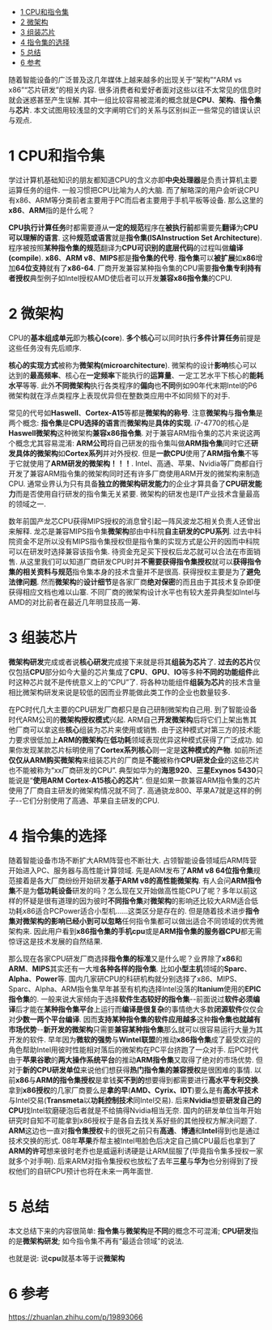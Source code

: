 
<!-- @import "[TOC]" {cmd="toc" depthFrom=1 depthTo=6 orderedList=false} -->

<!-- code_chunk_output -->

- [1 CPU和指令集](#1-cpu和指令集)
- [2 微架构](#2-微架构)
- [3 组装芯片](#3-组装芯片)
- [4 指令集的选择](#4-指令集的选择)
- [5 总结](#5-总结)
- [6 参考](#6-参考)

<!-- /code_chunk_output -->

随着智能设备的广泛普及这几年媒体上越来越多的出现关于“架构”“ARM vs x86”“芯片研发”的相关内容. 很多消费者和爱好者面对这些以往不太常见的信息时就会迷惑甚至产生误解. 其中一组比较容易被混淆的概念就是**CPU**、**架构**、**指令集**与**芯片**. 本文试图用较浅显的文字阐明它们的关系与区别纠正一些常见的错误认识与观点. 

# 1 CPU和指令集

学过计算机基础知识的朋友都知道CPU的含义亦即**中央处理器**是负责计算机主要运算任务的组件. 一般习惯把CPU比喻为人的大脑. 而了解略深的用户会听说CPU有x86、ARM等分类前者主要用于PC而后者主要用于手机平板等设备. 那么这里的**x86**、**ARM**指的是什么呢？

**CPU执行计算任务**时都需要遵从**一定的规范**程序在**被执行前**都需要先**翻译**为**CPU可以理解的语言**. 这种**规范或语言**就是**指令集(ISAInstruction Set Architecture**). 程序被按照**某种指令集的规范**翻译为**CPU可识别的底层代码**的过程叫做**编译(compile**). **x86**、**ARM v8**、**MIPS**都是**指令集的代号**. **指令集**可以**被扩展**如**x86**增加**64位支持**就有了**x86\-64**. 厂商开发兼容某种指令集的CPU需要**指令集专利持有者授权**典型例子如Intel授权AMD使后者可以开发**兼容x86指令集**的CPU. 

# 2 微架构

CPU的**基本组成单元**即为**核心(core**). **多个核心**可以同时执行**多件计算任务**前提是这些任务没有先后顺序. 

**核心的实现方式**被称为**微架构(microarchitecture**). 微架构的设计**影响**核心可以达到的**最高频率**、核心在**一定频率**下能执行的**运算量**、一定工艺水平下核心的**能耗水平**等等. 此外**不同微架构**执行各类程序的**偏向**也**不同**例如90年代末期Intel的P6微架构就在浮点类程序上表现优异但在整数类应用中不如同频下的对手. 

常见的代号如**Haswell**、**Cortex\-A15**等都是**微架构的称号**. 注意**微架构**与**指令集**是两个概念: **指令集**是**CPU选择的语言**而**微架构**是**具体的实现**. i7\-4770的核心是**Haswell微架构**这种微架构**兼容x86指令集**. 对于兼容ARM指令集的芯片来说这两个概念尤其容易混淆: **ARM公司**将自己研发的指令集叫做**ARM指令集**同时它还**研发具体的微架构**如**Cortex系列**并对外授权. 但是**一款CPU**使用了**ARM指令集**不等于它就使用了**ARM研发的微架构！！！**. Intel、高通、苹果、Nvidia等厂商都自行开发了兼容ARM指令集的微架构同时还有许多厂商使用ARM开发的微架构来制造CPU. 通常业界认为只有具备**独立的微架构研发能力**的企业才算具备了**CPU研发能力**而是否使用自行研发的指令集无关紧要. 微架构的研发也是IT产业技术含量最高的领域之一. 

数年前国产龙芯CPU获得MIPS授权的消息曾引起一阵风波龙芯相关负责人还曾出来解释. 龙芯是兼容MIPS指令集**微架构**部由中科院**自主研发的CPU系列**. 过去中科院资金不足所以没有MIPS指令集授权但是指令集的实现方式是公开的因而中科院可以在研发时选择兼容该指令集. 待资金充足买下授权后龙芯就可以合法在市面销售. 从这里我们可以知道厂商研发CPU时并**不需要获得指令集授权**就可以**获得指令集的相关资料与规范**指令集本身的技术含量并不是很高. 获得授权主要是为了**避免法律问题**. 然而**微架构**的**设计细节**是各家厂商**绝对保密**的而且由于其技术复杂即便获得相应文档也难以山寨. 不同厂商的微架构设计水平也有较大差异典型如Intel与AMD的对比前者在最近几年明显技高一筹. 

# 3 组装芯片

**微架构研发**完成或者说**核心研发**完成接下来就是将其**组装为芯片**了. **过去的芯片**仅仅包括**CPU**部分如今大量的芯片集成了**CPU**、**GPU**、**IO**等多种**不同的功能组件**此时这种芯片就不是传统意义上的“CPU”了. 将各种功能组件**组装为芯片**的技术含量相比微架构研发来说是较低的因而业界能做此类工作的企业也数量较多. 

在PC时代几大主要的CPU研发厂商都只是自己研制微架构自己用. 到了智能设备时代ARM公司的**微架构授权模式**兴起. ARM自己**开发微架构**后将它们上架出售其他厂商可以拿这些**核心**组装为芯片来使用或销售. 由于这种模式对第三方的技术能力要求很低加上**ARM的微架构**在**低功耗**领域表现优异这种模式获得了广泛成功. 如果你发现某款芯片标明使用了**Cortex系列核心**则一定是**这种模式的产物**. 如前所述**仅仅从ARM购买微架构**来组装芯片的厂商是**不能**被称作**CPU研发企业**的这些芯片也不能被称为“xx厂商研发的CPU”. 典型如华为的**海思920**、**三星Exynos 5430**只能说是“**使用ARM Cortex\-A15核心的芯片**”. 但是如果一款兼容ARM指令集的芯片使用了厂商自主研发的微架构情况就不同了. 高通骁龙800、苹果A7就是这样的例子--它们分别使用了高通、苹果自主研发的CPU. 

# 4 指令集的选择

随着智能设备市场不断扩大ARM阵营也不断壮大. 占领智能设备领域后ARM阵营开始进入PC、服务器与高性能计算领域. 先是ARM发布了**ARM v8 64位指令集**规范接着是各大厂商纷纷开始研发**基于ARM v8的高性能微架构**. 有人会问**ARM指令集**不是为**低功耗设备**研发的吗？怎么现在又开始做高性能CPU了呢？多年以前这样的怀疑是很有道理的因为彼时**不同指令集**对**微架构**的影响还比较大ARM适合低功耗x86适合PCPower适合小型机……这类区分是存在的. 但是随着技术进步**指令集对微架构的影响已经小到可以忽略**任何指令集都可以做出适合不同领域的优秀微架构来. 因此用户看到**x86指令集的手机cpu**或是**ARM指令集的服务器CPU**都无需惊讶这是技术发展的自然结果. 

那么现在各家CPU研发厂商选择**指令集的标准**又是什么呢？业界除了**x86**和**ARM**、**MIPS**其实还有一大堆**各种各样的指令集**. 比如**小型主机**领域的**Sparc**、**Alpha**、**Power**等. 国内几家研CPU的科研机构就分别选择了x86、MIPS、Sparc、Alpha、ARM指令集早年甚至有机构选择Intel没落的**Itanium**使用的**EPIC指令集**的. 一般来说大家倾向于选择**软件生态较好的指令集**--前面说过**软件必须编译**后才能在**某种指令集平台**上运行而**编译是很复杂**的事情绝大多数**闭源软件**仅仅会对**少数一两个平台编译**. 因而**支持某种指令集的软件应用越多**这种**指令集也就越有市场优势**--**新开发的微架构**只需要**兼容某种指令集**那么就可以很容易运行大量为其开发的软件. 早年因为**微软的强势**与**Wintel联盟**的推动**x86指令集**成了最受欢迎的角色帮助Intel用彼时性能相对落后的微架构在PC平台挤跑了一众对手. 后PC时代由于**苹果谷歌**的**两大操作系统平台**的推动**ARM指令集**又取得了绝对的市场优势. 但对于**新的CPU研发单位**来说他们想获得**热门指令集的兼容授权**是很困难的事情. 以前**x86**与**ARM的指令集授权**是拿钱**买不到的**想要得到都需要进行**高水平专利交换**. 拿到**x86授权**的几家厂商要么是**拿的早**(**AMD、Cyrix、IDT**)要么是有**高水平技术**与Intel交易(**Transmeta**以**功耗控制技术**同Intel交易). 后来**Nvidia**想要**研发自己的CPU**找Intel软磨硬泡后者就是不给搞得Nvidia相当无奈. 国内的研发单位当年开始研究时自知不可能拿到x86授权于是各自去找关系好些的其他授权方解决问题了. **ARM**这边也一直对**指令集授权**卡的很死之前只有**高通**、**博通**和**Intel**得到也是通过技术交换的形式. 08年**苹果**乔帮主被Intel甩脸色后决定自己搞CPU最后也拿到了**ARM的许可**想来彼时老乔也是威逼利诱硬是让ARM屈服了(毕竟指令集多授权一家就多个对手啊). 后来ARM对指令集授权也放松了去年**三星**与**华为**也分别得到了授权他们的自研CPU预计也将在未来一两年面世. 

# 5 总结

本文总结下来的内容很简单: **指令集**与**微架构**是**不同**的概念不可混淆; **CPU研发**指的是**微架构研发**; 如今指令集不再有“最适合领域”的说法. 

也就是说: 说**cpu**就基本等于说**微架构**

# 6 参考

https://zhuanlan.zhihu.com/p/19893066